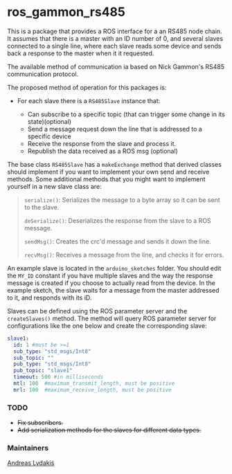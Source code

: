# ros_gammon_rs485
This is a package that provides a ROS interface for a an RS485 node chain. It assumes that there is a master
with an ID number of 0, and several slaves connected to a single line, where each slave reads some device and sends back 
a response to the master when it it requested.

The available method of communication ia based on Nick Gammon's RS485 communication protocol.

The proposed method of operation for this packages is:
- For each slave there is a ```RS485Slave``` instance that:

    - Can subscribe to a specific topic (that can trigger some change in its state)(optional)
    - Send a message request down the line that is addressed to a specific device
    - Receive the response from the slave and process it.
    - Republish the data received as a ROS msg (optional)

The base class ```RS485Slave``` has a ```makeExchange``` method that derived classes should implement if you want to 
implement your own send and receive methods.
Some additional methods that you might want to implement yourself in a new slave class are:

> ```serialize()```: Serializes the message to a byte array so it can be sent to the slave.
>
>```deSerialize()```: Deserializes the response from the slave to a ROS message.
>
> ```sendMsg()```: Creates the crc'd message and sends it down the line.
>
> ```recvMsg()```: Receives a message from the line, and checks it for errors.

An example slave is located in the ```arduino_sketches``` folder. You should edit the ```MY_ID``` constant if you have 
multiple slaves and the way the response message is created if you choose to actually read from the device. In the example
sketch, the slave waits for a message from the master addressed to it, and responds with its iD.

Slaves can be defined using the ROS parameter server and the ```createSlaves()``` method. The method will
query ROS parameter server for configurations like the one below and create the corresponding slave:

```yaml
slave1:
  id: 1 #must be >=1
  sub_type: "std_msgs/Int8"
  sub_topic: ""
  pub_type: "std_msgs/Int8"
  pub_topic: "slave1"
  timeout: 500 #in milliseconds
  mtl: 100  #maximum_transmit_length, must be positive
  mrl: 100  #maximum_receive_length, must be positive
``` 
### TODO
- ~~Fix subscribers.~~
- ~~Add serialization methods for the slaves for different data types.~~

### Maintainers
[Andreas Lydakis](andlydakis@gmail.com)